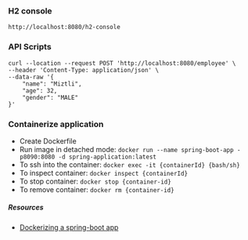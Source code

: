 
### H2 console

`http://localhost:8080/h2-console`

### API Scripts

```shell
curl --location --request POST 'http://localhost:8080/employee' \
--header 'Content-Type: application/json' \
--data-raw '{
    "name": "Miztli",
    "age": 32,
    "gender": "MALE"
}'
```

### Containerize application

- Create Dockerfile
- Run image in detached mode: `docker run --name spring-boot-app -p8090:8080 -d spring-application:latest`
- To ssh into the container: `docker exec -it {containerId} {bash/sh}`
- To inspect container: `docker inspect {containerId}`
- To stop container: `docker stop {container-id}`
- To remove container: `docker rm {container-id}`

##### Resources
- [Dockerizing a spring-boot app](https://www.baeldung.com/dockerizing-spring-boot-application)